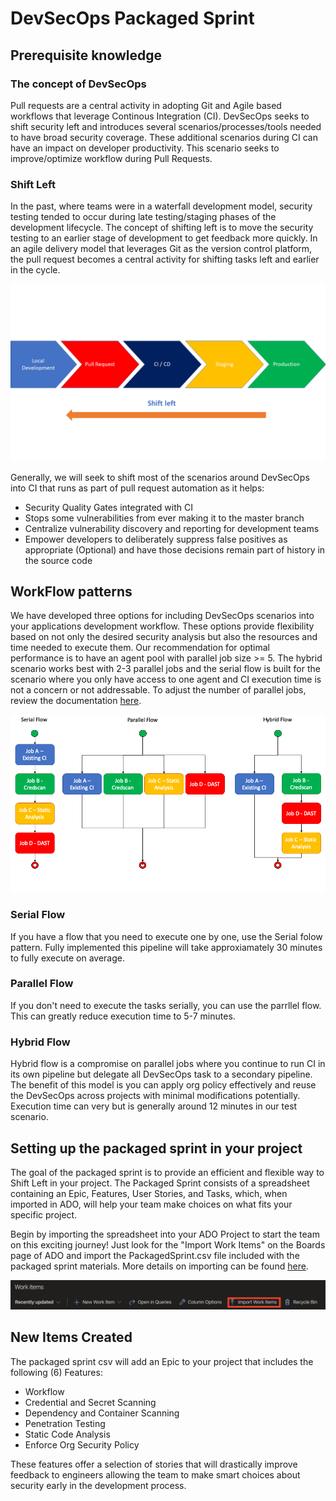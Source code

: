 # DevSecOps Packaged Sprint

## Prerequisite knowledge

### The concept of DevSecOps

Pull requests are a central activity in adopting Git and Agile based workflows that leverage Continous Integration (CI). DevSecOps seeks to shift security left and introduces several scenarios/processes/tools needed to have broad security coverage. These additional scenarios during CI can have an impact on developer productivity. This scenario seeks to improve/optimize workflow during Pull Requests.

### Shift Left

In the past, where teams were in a waterfall development model, security testing tended to occur during late testing/staging phases of the development lifecycle. The concept of shifting left is to move the security testing to an earlier stage of development to get feedback more quickly.  In an agile delivery model that leverages Git as the version control platform, the pull request becomes a central activity for shifting tasks left and earlier in the cycle.

![Shift left concept](images/ShiftLeft.png)

Generally, we will seek to shift most of the scenarios around DevSecOps into CI that runs as part of pull request automation as it helps:

* Security Quality Gates integrated with CI
* Stops some vulnerabilities from ever making it to the master branch
* Centralize vulnerability discovery and reporting for development teams
* Empower developers to deliberately suppress false positives as appropriate (Optional) and have those decisions remain part of history in the source code

## WorkFlow patterns

We have developed three options for including DevSecOps scenarios into your applications development workflow.  These options provide flexibility based on not only the desired security analysis but also the resources and time needed to execute them.  Our recommendation for optimal performance is to have an agent pool with parallel job size >= 5.  The hybrid scenario works best with 2-3 parallel jobs and the serial flow is built for the scenario where you only have access to one agent and CI execution time is not a concern or not addressable.  To adjust the number of parallel jobs, review the documentation [here](https://docs.microsoft.com/en-us/azure/devops/pipelines/licensing/concurrent-jobs?view=azure-devops).

![WorkFlowType](images/WorkFlowType.png)

### Serial Flow

If you have a flow that you need to execute one by one, use the Serial folow pattern.  Fully implemented this pipeline will take approxiamately 30 minutes to fully execute on average.

### Parallel Flow

If you don't need to execute the tasks serially, you can use the parrllel flow. This can greatly reduce execution time to 5-7 minutes.

### Hybrid Flow

Hybrid flow is a compromise on parallel jobs where you continue to run CI in its own pipeline but delegate all DevSecOps task to a secondary pipeline.  The benefit of this model is you can apply org policy effectively and reuse the DevSecOps across projects with minimal modifications potentially.  Execution time can very but is generally around 12 minutes in our test scenario.

## Setting up the packaged sprint in your project

The goal of the packaged sprint is to provide an efficient and flexible way to Shift Left in your project. The Packaged Sprint consists of a spreadsheet containing an Epic, Features, User Stories, and Tasks, which, when imported in ADO, will help your team make choices on what fits your specific project.

Begin by importing the spreadsheet into your ADO Project to start the team on this exciting journey! Just look for the "Import Work Items" on the Boards page of ADO and import the PackagedSprint.csv file included with the packaged sprint materials. More details on importing can be found [here](https://docs.microsoft.com/en-us/azure/devops/boards/queries/import-work-items-from-csv?view=azure-devops#import-new-work-items).

![Import Work Items](images/import-work-items-csv.png)

## New Items Created

The packaged sprint csv will add an Epic to your project that includes the following (6) Features:

* Workflow
* Credential and Secret Scanning
* Dependency and Container Scanning
* Penetration Testing
* Static Code Analysis
* Enforce Org Security Policy

These features offer a selection of stories that will drastically improve feedback to engineers allowing the team to make smart choices about security early in the development process.
